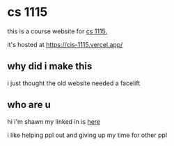 # cs 1115
this is a course website for [cs 1115.](https://websql.brooklyn.cuny.edu/courses/ShowCourse.do?redirect=/acad/course_info.jsp&dsc=CISC.&crs_num=1115&div=U) 

it's hosted at https://cis-1115.vercel.app/

## why did i make this

i just thought the old website needed a facelift

## who are u
hi i'm shawn my linked in is [here](https://www.linkedin.com/in/shawn-a-71496412a/)

i like helping ppl out and giving up my time for other ppl